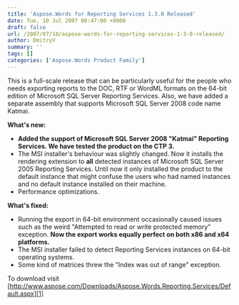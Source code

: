 ```yaml
---
title: 'Aspose.Words for Reporting Services 1.3.0 Released'
date: Tue, 10 Jul 2007 00:47:00 +0000
draft: false
url: /2007/07/10/aspose-words-for-reporting-services-1-3-0-released/
author: DmitryV
summary: ''
tags: []
categories: ['Aspose.Words Product Family']
---
```


This is a full-scale release that can be particularly useful for the people who needs exporting reports to the DOC, RTF or WordML formats on the 64-bit edition of Microsoft SQL Server Reporting Services. Also, we have added a separate assembly that supports Microsoft SQL Server 2008 code name Katmai.

**What's new:**

*   **Added the support of Microsoft SQL Server 2008 "Katmai" Reporting Services. We have tested the product on the CTP 3.**
*   The MSI installer's behaviour was slightly changed. Now it installs the rendering extension to **all** detected instances of Microsoft SQL Server 2005 Reporting Services. Until now it only installed the product to the default instance that might confuse the users who had named instances and no default instance installed on their machine.
*   Performance optimizations.

**What's fixed:**

*   Running the export in 64-bit environment occasionally caused issues such as the weird "Attempted to read or write protected memory" exception. **Now the export works equally perfect on both x86 and x64 platforms.**
*   The MSI installer failed to detect Reporting Services instances on 64-bit operating systems.
*   Some kind of matrices threw the "Index was out of range" exception.

To download visit [http://www.aspose.com/Downloads/Aspose.Words.Reporting.Services/Default.aspx][1]




[1]: https://docs.aspose.com/display/diagramjava/How+to+Convert+a+Visio+Diagram




